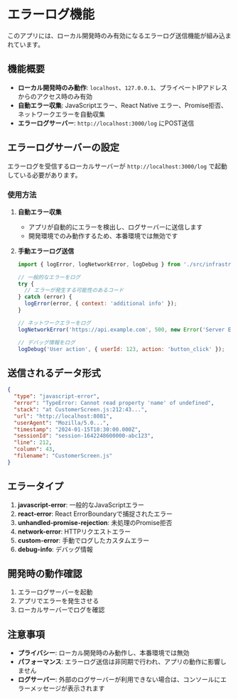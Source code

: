 # エラーログ機能

このアプリには、ローカル開発時のみ有効になるエラーログ送信機能が組み込まれています。

## 機能概要

- **ローカル開発時のみ動作**: `localhost`、`127.0.0.1`、プライベートIPアドレスからのアクセス時のみ有効
- **自動エラー収集**: JavaScriptエラー、React Native エラー、Promise拒否、ネットワークエラーを自動収集
- **エラーログサーバー**: `http://localhost:3000/log` にPOST送信

## エラーログサーバーの設定

エラーログを受信するローカルサーバーが `http://localhost:3000/log` で起動している必要があります。

### 使用方法

1. **自動エラー収集**
   - アプリが自動的にエラーを検出し、ログサーバーに送信します
   - 開発環境でのみ動作するため、本番環境では無効です

2. **手動エラーログ送信**
   ```javascript
   import { logError, logNetworkError, logDebug } from './src/infrastructure/logging/setupErrorHandlers';

   // 一般的なエラーをログ
   try {
     // エラーが発生する可能性のあるコード
   } catch (error) {
     logError(error, { context: 'additional info' });
   }

   // ネットワークエラーをログ
   logNetworkError('https://api.example.com', 500, new Error('Server Error'));

   // デバッグ情報をログ
   logDebug('User action', { userId: 123, action: 'button_click' });
   ```

## 送信されるデータ形式

```json
{
  "type": "javascript-error",
  "error": "TypeError: Cannot read property 'name' of undefined",
  "stack": "at CustomerScreen.js:212:43...",
  "url": "http://localhost:8081",
  "userAgent": "Mozilla/5.0...",
  "timestamp": "2024-01-15T10:30:00.000Z",
  "sessionId": "session-1642248600000-abc123",
  "line": 212,
  "column": 43,
  "filename": "CustomerScreen.js"
}
```

## エラータイプ

1. **javascript-error**: 一般的なJavaScriptエラー
2. **react-error**: React ErrorBoundaryで捕捉されたエラー
3. **unhandled-promise-rejection**: 未処理のPromise拒否
4. **network-error**: HTTPリクエストエラー
5. **custom-error**: 手動でログしたカスタムエラー
6. **debug-info**: デバッグ情報

## 開発時の動作確認

1. エラーログサーバーを起動
2. アプリでエラーを発生させる
3. ローカルサーバーでログを確認

## 注意事項

- **プライバシー**: ローカル開発時のみ動作し、本番環境では無効
- **パフォーマンス**: エラーログ送信は非同期で行われ、アプリの動作に影響しません
- **ログサーバー**: 外部のログサーバーが利用できない場合は、コンソールにエラーメッセージが表示されます